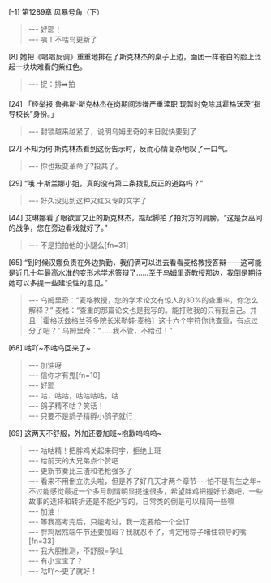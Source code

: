 
[-1] 第1289章 风暴号角（下）
>--- 好耶！<br>
>--- 咦！不咕鸟更新了<br>

[8] 她把《唱唱反调》重重地排在了斯克林杰的桌子上边，面团一样苍白的脸上泛起一块块难看的紫红色。
>--- 捉：排➡️拍<br>

[24] 「经举报 鲁弗斯·斯克林杰在岗期间涉嫌严重渎职 现暂时免除其霍格沃茨“指导校长”身份。」
>--- 封锁越来越紧了，说明乌姆里奇的末日就快要到了<br>

[27] 不知为何 斯克林杰看到这份告示时，反而心情复杂地叹了一口气。
>--- 你也叛变革命了?投共了。<br>

[29] “哦 卡斯兰娜小姐，真的没有第二条拨乱反正的道路吗？”
>--- 好久没见到这种又红又专的文字了<br>

[44] 艾琳娜看了眼欲言又止的斯克林杰，踮起脚拍了拍对方的肩膀，“这是女巫间的战争，您在旁边看戏就好了。”
>--- 不是拍拍他的小腿么[fn=31]<br>

[65] “到时候汉娜负责在外边执勤，我们俩可以进去看看麦格教授答辩——这可能是近几十年最高水准的变形术学术答辩了……至于乌姆里奇教授那边，我倒是期待她可以多提一些建设性的意见。”
>--- 乌姆里奇：“麦格教授，您的学术论文有惊人的30%的查重率，你怎么解释？”
麦格：“查重的那篇论文也是我写的。能打败我的只有我自己。并且［霍格沃兹格兰芬多院长米勒娃·麦格］这十六个字符你也查重，有点过分了吧？”
乌姆里奇：“……我不管，不给过！”<br>

[68] 咕吖~不咕鸟回来了~
>--- 加油呀<br>
>--- 信你才有鬼[fn=10]<br>
>--- 好耶<br>
>--- 咕，咕咕，咕咕咕咕，咕<br>
>--- 鸽子精不咕？笑话！<br>
>--- 只要不是鸽子精孵小鸽子就行<br>

[69] 这两天不舒服，外加还要加班~抱歉呜呜呜~
>--- 咕咕精！把胖鸡关起来码字，拒绝上班<br>
>--- 给前天的大兄弟点个赞吧<br>
>--- 更新节奏比三渣和老枪强多了<br>
>--- 看来不用倒立洗头啦，但是养了好几天才两个章节·····怕不是有生之年~不过能感觉最近一个多月剧情明显提速很多，希望胖鸡把握好节奏吧，一些故事的选择和转折还是不能少写的，日常类的倒是可以精简一些嘛<br>
>--- 加油！<br>
>--- 等我高考完后，只能考过，我一定要给一个全订<br>
>--- 胖鸡居然端午节还要加班？我就忍不了，肯定用粽子堵住领导的嘴[fn=33]<br>
>--- 我大胆推测，不舒服=孕吐<br>
>--- 有小宝宝了？<br>
>--- 咕吖～更了就好！<br>
